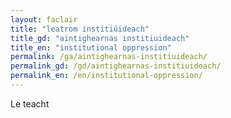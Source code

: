```yaml
---
layout: faclair
title: "leatrom institiúideach"
title_gd: "aintighearnas institiuideach"
title_en: "institutional oppression"
permalink: /ga/aintighearnas-institiuideach/
permalink_gd: /gd/aintighearnas-institiuideach/
permalink_en: /en/institutional-oppression/
---
```


Le teacht